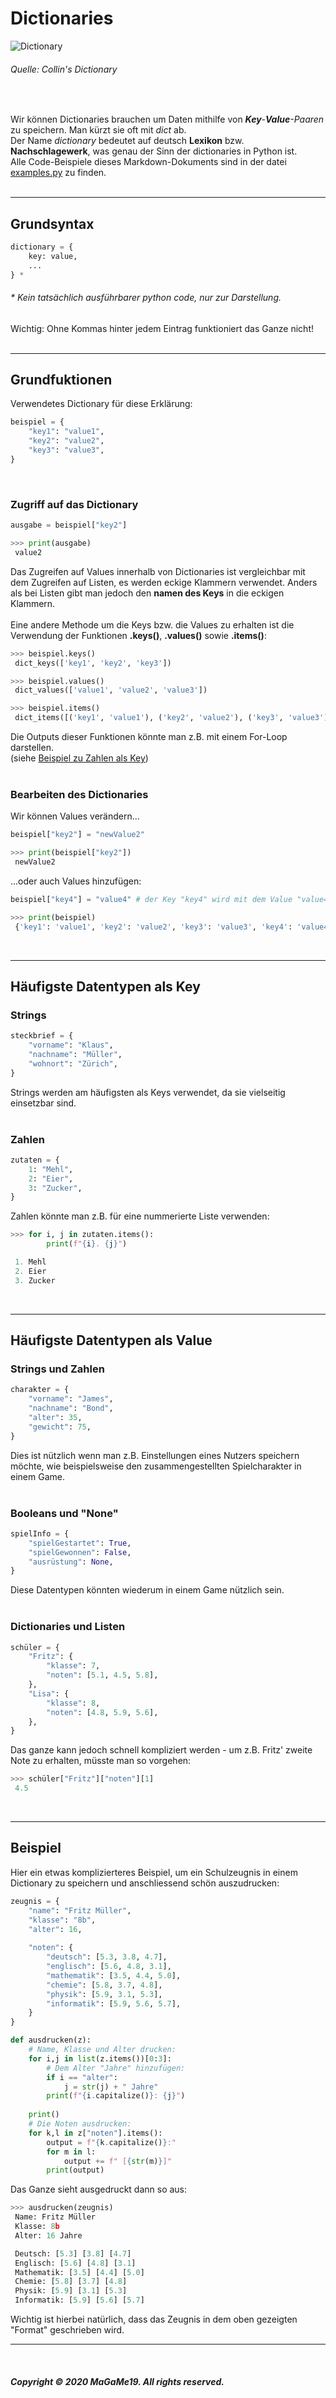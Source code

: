 # Dictionaries

![Dictionary](https://www.collinsdictionary.com/images/full/dictionary_168552845.jpg)

###### Quelle: Collin's Dictionary

<br>

Wir können Dictionaries brauchen um Daten mithilfe von _**Key**-**Value**-Paaren_ zu speichern. Man kürzt sie oft mit _dict_ ab.  
Der Name _dictionary_ bedeutet auf deutsch **Lexikon** bzw. **Nachschlagewerk**, was genau der Sinn der dictionaries in Python ist.  
Alle Code-Beispiele dieses Markdown-Dokuments sind in der datei [examples.py](https://github.com/MaGaMe19/Markdown/blob/master/dicts/examples.py) zu finden.  
<br>

---

## Grundsyntax

```Python
dictionary = {
    key: value,
    ...
} *
```  

###### * Kein tatsächlich ausführbarer python code, nur zur Darstellung.

Wichtig: Ohne Kommas hinter jedem Eintrag funktioniert das Ganze nicht!  
<br>

---

## Grundfuktionen

Verwendetes Dictionary für diese Erklärung:

```Python
beispiel = {
    "key1": "value1",
    "key2": "value2",
    "key3": "value3",
}
```  
<br>

### Zugriff auf das Dictionary
```Python
ausgabe = beispiel["key2"]

>>> print(ausgabe)
 value2
```
Das Zugreifen auf Values innerhalb von Dictionaries ist vergleichbar mit dem Zugreifen auf Listen, es werden eckige Klammern verwendet. Anders als bei Listen gibt man jedoch den **namen des Keys** in die eckigen Klammern.  
<br>
Eine andere Methode um die Keys bzw. die Values zu erhalten ist die Verwendung der Funktionen **.keys()**, **.values()** sowie **.items()**:

```Python
>>> beispiel.keys()
 dict_keys(['key1', 'key2', 'key3'])

>>> beispiel.values()
 dict_values(['value1', 'value2', 'value3'])

>>> beispiel.items()
 dict_items([('key1', 'value1'), ('key2', 'value2'), ('key3', 'value3')])
```
Die Outputs dieser Funktionen könnte man z.B. mit einem For-Loop darstellen.  
(siehe [Beispiel zu Zahlen als Key](https://github.com/MaGaMe19/Markdown/blob/master/dicts/08_dicts.md#zahlen))  
<br>

### Bearbeiten des Dictionaries

Wir können Values verändern...
```Python
beispiel["key2"] = "newValue2"

>>> print(beispiel["key2"])
 newValue2
```

...oder auch Values hinzufügen:

```Python
beispiel["key4"] = "value4" # der Key "key4" wird mit dem Value "value4" erstellt.

>>> print(beispiel)
 {'key1': 'value1', 'key2': 'value2', 'key3': 'value3', 'key4': 'value4'}
```  
<br>

---

## Häufigste Datentypen als Key

### Strings

```Python
steckbrief = {
    "vorname": "Klaus",
    "nachname": "Müller",
    "wohnort": "Zürich",
}
```

Strings werden am häufigsten als Keys verwendet, da sie vielseitig einsetzbar sind.  
<br>

### Zahlen

```Python
zutaten = {
    1: "Mehl",
    2: "Eier",
    3: "Zucker",
}
```

Zahlen könnte man z.B. für eine nummerierte Liste verwenden: 

```Python
>>> for i, j in zutaten.items():
        print(f"{i}. {j}")

 1. Mehl
 2. Eier
 3. Zucker
```

<br>

---

## Häufigste Datentypen als Value

### Strings und Zahlen

```Python
charakter = {
    "vorname": "James",
    "nachname": "Bond",
    "alter": 35,
    "gewicht": 75,
}
```
Dies ist nützlich wenn man z.B. Einstellungen eines Nutzers speichern möchte, wie beispielsweise den zusammengestellten Spielcharakter in einem Game.  
<br>

### Booleans und "None"

```Python
spielInfo = {
    "spielGestartet": True,
    "spielGewonnen": False,
    "ausrüstung": None,
}
```
Diese Datentypen könnten wiederum in einem Game nützlich sein.  
<br>

### Dictionaries und Listen

```Python
schüler = {
    "Fritz": {
        "klasse": 7,
        "noten": [5.1, 4.5, 5.8],
    },
    "Lisa": {
        "klasse": 8,
        "noten": [4.8, 5.9, 5.6],
    },
}
```
Das ganze kann jedoch schnell kompliziert werden - um z.B. Fritz' zweite Note zu erhalten, müsste man so vorgehen:

```Python
>>> schüler["Fritz"]["noten"][1]
 4.5
```

<br>

---

## Beispiel

Hier ein etwas komplizierteres Beispiel, um ein Schulzeugnis in einem Dictionary zu speichern und anschliessend schön auszudrucken:

```Python
zeugnis = {
    "name": "Fritz Müller",
    "klasse": "8b",
    "alter": 16,
    
    "noten": {
        "deutsch": [5.3, 3.8, 4.7],
        "englisch": [5.6, 4.8, 3.1],
        "mathematik": [3.5, 4.4, 5.0],
        "chemie": [5.8, 3.7, 4.8],
        "physik": [5.9, 3.1, 5.3],
        "informatik": [5.9, 5.6, 5.7],
    }
}

def ausdrucken(z):
    # Name, Klasse und Alter drucken:
    for i,j in list(z.items())[0:3]:
        # Dem Alter "Jahre" hinzufügen:
        if i == "alter":
            j = str(j) + " Jahre"
        print(f"{i.capitalize()}: {j}")
    
    print()
    # Die Noten ausdrucken:
    for k,l in z["noten"].items():
        output = f"{k.capitalize()}:"
        for m in l:
            output += f" [{str(m)}]"
        print(output)
```

Das Ganze sieht ausgedruckt dann so aus:

```Python
>>> ausdrucken(zeugnis)
 Name: Fritz Müller
 Klasse: 8b
 Alter: 16 Jahre

 Deutsch: [5.3] [3.8] [4.7]
 Englisch: [5.6] [4.8] [3.1]
 Mathematik: [3.5] [4.4] [5.0]
 Chemie: [5.8] [3.7] [4.8]
 Physik: [5.9] [3.1] [5.3]
 Informatik: [5.9] [5.6] [5.7]
```

Wichtig ist hierbei natürlich, dass das Zeugnis in dem oben gezeigten "Format" geschrieben wird.

---

&nbsp;  

##### Copyright &copy; 2020 MaGaMe19. All rights reserved.

